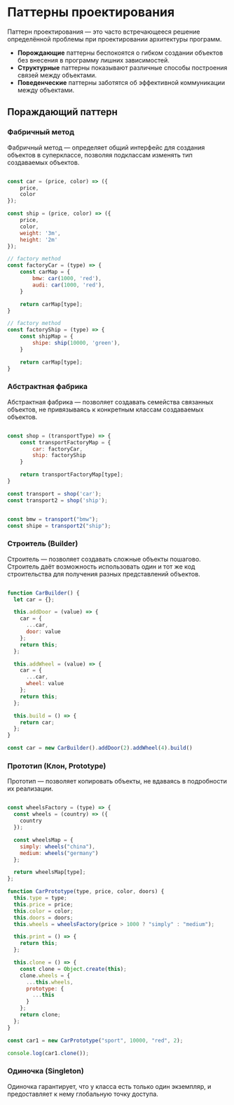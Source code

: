 # Паттерны проектирования

Паттерн проектирования — это часто встречающееся решение определённой проблемы при проектировании архитектуры программ.

* **Порождающие** паттерны беспокоятся о гибком создании объектов без внесения в программу лишних зависимостей.
* **Структурные** паттерны показывают различные способы построения связей между объектами.
* **Поведенческие** паттерны заботятся об эффективной коммуникации между объектами.

## Пораждающий паттерн

### Фабричный метод

Фабричный метод — определяет общий интерфейс для создания объектов в суперклассе, позволяя подклассам изменять тип создаваемых объектов.

```js

const car = (price, color) => ({
    price,
    color
});

const ship = (price, color) => ({
    price,
    color,
    weight: '3m',
    height: '2m'
});

// factory method
const factoryCar = (type) => {
    const carMap = {
        bmw: car(1000, 'red'),
        audi: car(1000, 'red'),
    }

    return carMap[type];
}

// factory method
const factoryShip = (type) => {
    const shipMap = {
        shipe: ship(10000, 'green'),
    }

    return carMap[type];
}

```

### Абстрактная фабрика

Абстрактная фабрика —  позволяет создавать семейства связанных объектов, не привязываясь к конкретным классам создаваемых объектов.

```js 

const shop = (transportType) => {
    const transportFactoryMap = {
        car: factoryCar,
        ship: factoryShip
    }

    return transportFactoryMap[type];
}

const transport = shop('car');
const transport2 = shop('ship');


const bmw = transport("bmw");
const shipe = transport2("ship");

```

### Строитель (Builder)

Строитель —  позволяет создавать сложные объекты пошагово. Строитель даёт возможность использовать один и тот же код строительства для получения разных представлений объектов.

```js

function CarBuilder() {
  let car = {};

  this.addDoor = (value) => {
    car = {
      ...car,
      door: value
    };
    return this;
  };

  this.addWheel = (value) => {
    car = {
      ...car,
      wheel: value
    };
    return this;
  };

  this.build = () => {
    return car;
  };
}

const car = new CarBuilder().addDoor(2).addWheel(4).build()

```


### Прототип (Клон, Prototype)

Прототип — позволяет копировать объекты, не вдаваясь в подробности их реализации.

```js

const wheelsFactory = (type) => {
  const wheels = (country) => ({
    country
  });

  const wheelsMap = {
    simply: wheels("china"),
    medium: wheels("germany")
  };

  return wheelsMap[type];
};

function CarPrototype(type, price, color, doors) {
  this.type = type;
  this.price = price;
  this.color = color;
  this.doors = doors;
  this.wheels = wheelsFactory(price > 1000 ? "simply" : "medium");

  this.print = () => {
    return this;
  };

  this.clone = () => {
    const clone = Object.create(this);
    clone.wheels = {
      ...this.wheels,
      prototype: {
        ...this
      }
    };
    return clone;
  };
}

const car1 = new CarPrototype("sport", 10000, "red", 2);

console.log(car1.clone());

```

### Одиночка (Singleton)

Одиночка гарантирует, что у класса есть только один экземпляр, и предоставляет к нему глобальную точку доступа.